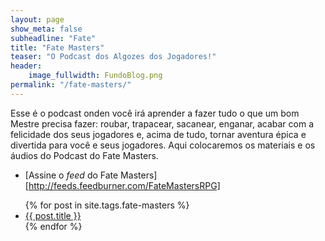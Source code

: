 ```yaml
---
layout: page
show_meta: false
subheadline: "Fate"
title: "Fate Masters"
teaser: "O Podcast dos Algozes dos Jogadores!"
header:
    image_fullwidth: FundoBlog.png
permalink: "/fate-masters/"
---
```


Esse é  o podcast onden você  irá aprender a  fazer tudo o que  um bom
Mestre precisa fazer: roubar, trapacear, sacanear, enganar, acabar com
a  felicidade dos  seus jogadores  e, acima  de tudo,  tornar aventura
épica  e divertida  para você  e seus  jogadores. Aqui  colocaremos os
materiais e os áudios do Podcast do Fate Masters.

- [Assine o _feed_ do Fate Masters][http://feeds.feedburner.com/FateMastersRPG]

<ul>
    {% for post in site.tags.fate-masters %}
    <li><a href="{{ site.url }}{{ post.url }}">{{ post.title }}</a></li>
    {% endfor %}
</ul>

